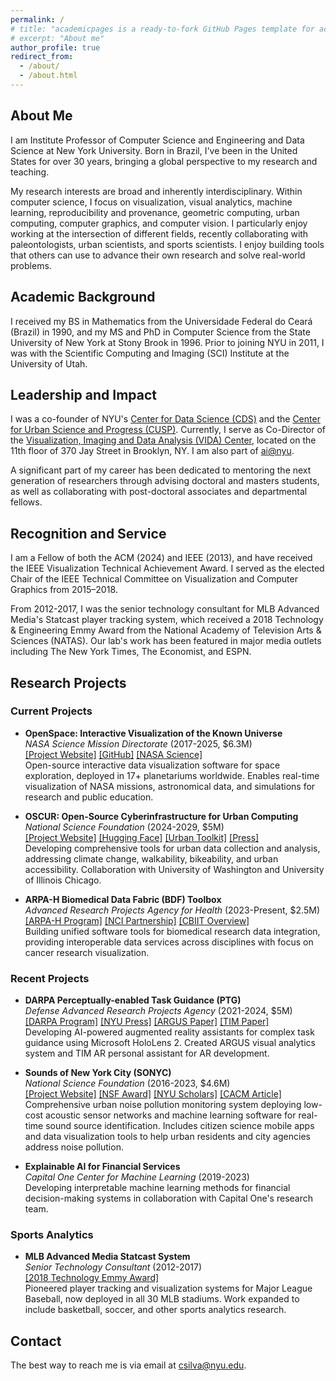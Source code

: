 ```yaml
---
permalink: /
# title: "academicpages is a ready-to-fork GitHub Pages template for academic personal websites"
# excerpt: "About me"
author_profile: true
redirect_from: 
  - /about/
  - /about.html
---
```


## About Me

I am Institute Professor of Computer Science and Engineering and Data Science at New York University. Born in Brazil, I've been in the United States for over 30 years, bringing a global perspective to my research and teaching.

My research interests are broad and inherently interdisciplinary. Within computer science, I focus on visualization, visual analytics, machine learning, reproducibility and provenance, geometric computing, urban computing, computer graphics, and computer vision. I particularly enjoy working at the intersection of different fields, recently collaborating with paleontologists, urban scientists, and sports scientists. I enjoy building tools that others can use to advance their own research and solve real-world problems.

## Academic Background

I received my BS in Mathematics from the Universidade Federal do Ceará (Brazil) in 1990, and my MS and PhD in Computer Science from the State University of New York at Stony Brook in 1996. Prior to joining NYU in 2011, I was with the Scientific Computing and Imaging (SCI) Institute at the University of Utah.

## Leadership and Impact

I was a co-founder of NYU's [Center for Data Science (CDS)](http://cds.nyu.edu) and the [Center for Urban Science and Progress (CUSP)](http://cusp.nyu.edu). Currently, I serve as Co-Director of the [Visualization, Imaging and Data Analysis (VIDA) Center](http://vida.engineering.nyu.edu), located on the 11th floor of 370 Jay Street in Brooklyn, NY. I am also part of [ai@nyu](https://cims.nyu.edu/ai/).

A significant part of my career has been dedicated to mentoring the next generation of researchers through advising doctoral and masters students, as well as collaborating with post-doctoral associates and departmental fellows.

## Recognition and Service

I am a Fellow of both the ACM (2024) and IEEE (2013), and have received the IEEE Visualization Technical Achievement Award. I served as the elected Chair of the IEEE Technical Committee on Visualization and Computer Graphics from 2015–2018.

From 2012-2017, I was the senior technology consultant for MLB Advanced Media's Statcast player tracking system, which received a 2018 Technology & Engineering Emmy Award from the National Academy of Television Arts & Sciences (NATAS). Our lab's work has been featured in major media outlets including The New York Times, The Economist, and ESPN.

## Research Projects

### Current Projects

- **OpenSpace: Interactive Visualization of the Known Universe**  
  *NASA Science Mission Directorate* (2017-2025, $6.3M)  
  [[Project Website]](https://www.openspaceproject.com) [[GitHub]](https://github.com/OpenSpace/OpenSpace) [[NASA Science]](https://science.nasa.gov/sciact-team/openspace-project/)  
  Open-source interactive data visualization software for space exploration, deployed in 17+ planetariums worldwide. Enables real-time visualization of NASA missions, astronomical data, and simulations for research and public education.

- **OSCUR: Open-Source Cyberinfrastructure for Urban Computing**  
  *National Science Foundation* (2024-2029, $5M)  
  [[Project Website]](https://oscur.org/) [[Hugging Face]](https://huggingface.co/oscur) [[Urban Toolkit]](https://urbantk.org/2024/08/oscur-funded-by-the-national-science-foundation/) [[Press]](https://engineering.nyu.edu/news/urban-computing-get-boost-new-open-source-platform-funded-national-science-foundation)  
  Developing comprehensive tools for urban data collection and analysis, addressing climate change, walkability, bikeability, and urban accessibility. Collaboration with University of Washington and University of Illinois Chicago.

- **ARPA-H Biomedical Data Fabric (BDF) Toolbox**  
  *Advanced Research Projects Agency for Health* (2023-Present, $2.5M)  
  [[ARPA-H Program]](https://arpa-h.gov/explore-funding/programs/arpa-h-bdf-toolbox) [[NCI Partnership]](https://datacommons.cancer.gov/news/nci-crdc-partners-arpa-h-biomedical-data-fabric-toolbox-program) [[CBIIT Overview]](https://datascience.cancer.gov/collaborations/advanced-research-projects-agency-health-arpa-h-biomedical-data-fabric-bdf-toolbox)  
  Building unified software tools for biomedical research data integration, providing interoperable data services across disciplines with focus on cancer research visualization.

### Recent Projects

- **DARPA Perceptually-enabled Task Guidance (PTG)**  
  *Defense Advanced Research Projects Agency* (2021-2024, $5M)  
  [[DARPA Program]](https://www.darpa.mil/program/perceptually-enabled-task-guidance) [[NYU Press]](https://engineering.nyu.edu/news/tandon-team-wins-5-million-darpa-contract-develop-ai-driven-augmented-reality-assistant) [[ARGUS Paper]](https://arxiv.org/abs/2308.06246) [[TIM Paper]](https://arxiv.org/abs/2504.02197)  
  Developing AI-powered augmented reality assistants for complex task guidance using Microsoft HoloLens 2. Created ARGUS visual analytics system and TIM AR personal assistant for AR development.

- **Sounds of New York City (SONYC)**  
  *National Science Foundation* (2016-2023, $4.6M)  
  [[Project Website]](https://wp.nyu.edu/sonyc) [[NSF Award]](https://www.nsf.gov/awardsearch/showAward?AWD_ID=1544753) [[NYU Scholars]](https://nyuscholars.nyu.edu/en/publications/sonyc-a-system-for-monitoring-analyzing-and-mitigating-urban-nois) [[CACM Article]](https://cacm.acm.org/research/sonyc/)  
  Comprehensive urban noise pollution monitoring system deploying low-cost acoustic sensor networks and machine learning software for real-time sound source identification. Includes citizen science mobile apps and data visualization tools to help urban residents and city agencies address noise pollution.

- **Explainable AI for Financial Services**  
  *Capital One Center for Machine Learning* (2019-2023)  
  Developing interpretable machine learning methods for financial decision-making systems in collaboration with Capital One's research team.

### Sports Analytics

- **MLB Advanced Media Statcast System**  
  *Senior Technology Consultant* (2012-2017)  
  [[2018 Technology Emmy Award]](https://www.newsweek.com/2014/09/12/can-baseball-get-more-interesting-watch-big-data-267590.html)  
  Pioneered player tracking and visualization systems for Major League Baseball, now deployed in all 30 MLB stadiums. Work expanded to include basketball, soccer, and other sports analytics research.

## Contact

The best way to reach me is via email at csilva@nyu.edu.
